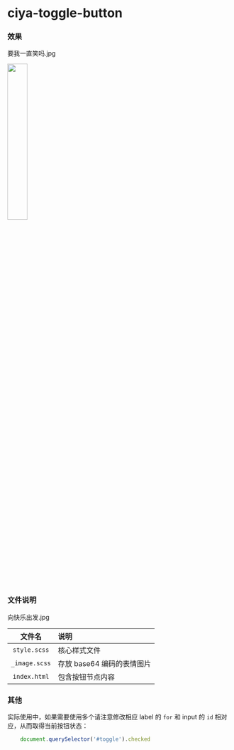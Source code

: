 # ciya-toggle-button


### 效果

要我一直笑吗.jpg

<img src='https://cdn.jsdelivr.net/gh/fz6m/Private-picgo@moe/img/20201108054929.gif' width='30%' />

### 文件说明

向快乐出发.jpg

文件名|说明
:-:|:-
`style.scss`|核心样式文件
`_image.scss`|存放 base64 编码的表情图片
`index.html`|包含按钮节点内容

### 其他

实际使用中，如果需要使用多个请注意修改相应 label 的 `for` 和 input 的 `id` 相对应，从而取得当前按钮状态：

```js
    document.querySelector('#toggle').checked
```